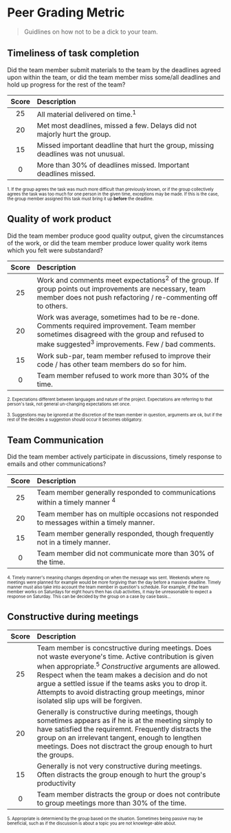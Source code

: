 # Peer Grading Metric
> Guidlines on how not to be a dick to your team.

## Timeliness of task completion

Did the team member submit materials to the team by the deadlines agreed upon within the team, or did the team member miss some/all deadlines and hold up progress for the rest of the team?

| Score | Description |
|:-:|:--|
| 25 | All material delivered on time.<sup>1</sup> |
| 20 | Met most deadlines, missed a few. Delays did not majorly hurt the group. |
| 15 | Missed important deadline that hurt the group, missing deadlines was not unusual. |
| 0 | More than 30% of deadlines missed. Important deadlines missed. |

<sup><sub> 1. If the group agrees the task was much more difficult than previously known, or if the  group collectively agrees the task was too much for one person in the given time, exceptions may be  made. If this is the case, the group member assigned this task must bring it up **before** the deadline. </sub></sup>

## Quality of work product

Did the team member produce good quality output, given the circumstances of the work, or did the team member produce lower quality work items which you felt were substandard?

| Score | Description |
|:-:|:--|
| 25 | Work and comments meet expectations<sup>2</sup> of the group. If group points out improvements are necessary, team member does not push refactoring / re-commenting off to others. |
| 20 | Work was average, sometimes had to be re-done. Comments required improvement. Team member sometimes disagreed with the group and refused to make suggested<sup>3</sup> improvements. Few / bad comments. |
| 15 | Work sub-par, team member refused to improve their code / has other team members do so for him. |
| 0 | Team member refused to work more than 30% of the time. |

<sup><sub> 2. Expectations different between languages and nature of the project. Expectations are referring to that person's task, not general un-changing expectations set once. </sub></sup>

<sup><sub> 3. Suggestions may be ignored at the discretion of the team member in question, arguments are ok, but if the rest of the decides a suggestion should occur it becomes obligatory. </sub></sup>

## Team Communication

Did the team member actively participate in discussions, timely response to emails and other communications?

| Score | Description |
|:-:|:--|
| 25 | Team member generally responded to communications within a timely manner <sup>4</sup> |
| 20 | Team member has on multiple occasions not responded to messages within a timely manner.
| 15 | Team member generally responded, though frequently not in a timely manner. |
| 0 | Team member did not communicate more than 30% of the time. |

<sup><sub> 4. Timely manner's meaning changes depending on when the message was sent. Weekends where no meetings were planned for example would be more forgiving than the day before a massive deadline. Timely manner must also take into account the team member in question's schedule. For example, if the team member works on Saturdays for eight hours then has club activities, it may be unreasonable to expect a response on Saturday. This can be decided by the group on a case by case basis... <sub><sup>

## Constructive during meetings

| Score | Description |
|:-:|:--|
| 25 | Team member is concstructive during meetings. Does not waste everyone's time. Active contribution is given when appropriate.<sup>5</sup> *Constructive* arguments are allowed. Respect when the team makes a decision and do not argue a settled issue if the teams asks you to drop it. Attempts to avoid distracting group meetings, minor isolated slip ups will be forgiven. |
| 20 | Generally is constructive during meetings, though sometimes appears as if he is at the meeting simply to have satisfied the requiremnt. Frequently distracts the group on an irrelevant tangent, enough to lengthen meetings. Does not disctract the group enough to hurt the groups. |
| 15 | Generally is not very constructive during meetings. Often distracts the group enough to hurt the group's productivity |
| 0 | Team member distracts the group or does not contribute to group meetings more than 30% of the time. |

<sup><sub> 5. Appropriate is determiend by the group based on the situation. Sometimes being passive may be beneficial, such as if the discussion is about a topic you are not knowlege-able about. </sub></sup>
